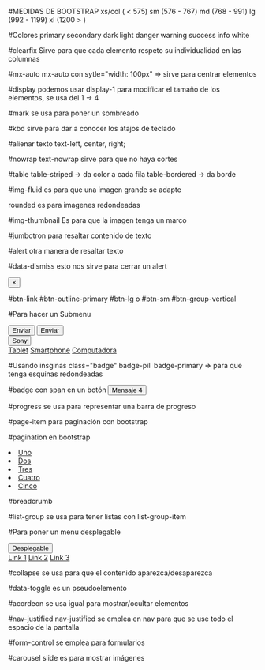 #MEDIDAS DE BOOTSTRAP
xs/col ( < 575)
sm  (576 - 767)
md  (768 - 991)
lg  (992 - 1199)
xl  (1200 > )

#Colores
primary
secondary
dark
light
danger
warning
success
info 
white

#clearfix
Sirve para que cada elemento respeto su individualidad en las columnas


#mx-auto
mx-auto con sytle="width: 100px" => sirve para centrar elementos

#display
podemos usar display-1 para modificar el tamaño de los elementos, se usa del 1 -> 4 


#mark
se usa para poner un sombreado

#kbd
sirve para dar a conocer los atajos de teclado

#alienar texto
text-left, center, right;

#nowrap
text-nowrap sirve para que no haya cortes


#table
table-striped -> da color a cada fila
table-bordered ->  da borde


#img-fluid
es para que una imagen grande se adapte 

rounded es para imagenes redondeadas


#img-thumbnail
Es para que la imagen tenga un marco

#jumbotron
para resaltar contenido de texto

#alert
otra manera de resaltar texto

#data-dismiss
esto nos sirve para cerrar un alert
<p class="alert alert-success alert-dismissable">
<button type="button" class="close" data-dismiss="alert">&times;</button>


#btn-link
#btn-outline-primary
#btn-lg o #btn-sm
#btn-group-vertical




#Para hacer un Submenu
<div class="btn-group ">
<button type="button" class="btn btn-outline-success  btn-sm">Enviar</button>
<button type="button" class="btn btn-outline-success  btn-sm">Enviar</button>

<div class="btn-group">
<button type="button" class="btn btn-outline-success dropdown-toggle" data-toggle="dropdown">Sony</button>
	<div class="dropdown-menu">
		<a href="#" class="dropdown-item">Tablet</a>
		<a href="#" class="dropdown-item">Smartphone</a>
		<a href="#" class="dropdown-item">Computadora</a>
	</div>
</div>

</div>

#Usando insginas
class="badge"
badge-pill badge-primary => para que tenga esquinas redondeadas

#badge con span en un botón
<button type="button" class="btn btn-dark">Mensaje <span class="badge badge-light">4</span></button>

#progress
se usa para representar una barra de progreso

#page-item
para paginación con bootstrap

#pagination en bootstrap

<div class="pagination">
	<li class="page-item"><a class="page-link" href="#">Uno</a></li>
	<li class="page-item"><a class="page-link" href="#">Dos</a></li>
	<li class="page-item"><a class="page-link" href="#">Tres</a></li>
	<li class="page-item"><a class="page-link" href="#">Cuatro</a></li>
	<li class="page-item"><a class="page-link" href="#">Cinco</a></li>
</div>

#breadcrumb

#list-group
se usa para tener listas con list-group-item


#Para poner un menu desplegable
<div class="dropdown">
	<button type="button" class="btn btn-primary dropdown-toggle" data-toggle="dropdown">Desplegable</button>
	<div class="dropdown-menu">
		<a href="#" class="dropdown-item">Link 1</a>
		<a href="#" class="dropdown-item">Link 2</a>
		<a href="#" class="dropdown-item">Link 3</a>
	</div>
</div>

#collapse
se usa para que el contenido aparezca/desaparezca

#data-toggle
es un pseudoelemento


#acordeon
se usa igual para mostrar/ocultar elementos

#nav-justified
nav-justified se emplea en nav para que se use todo el espacio de la pantalla


#form-control
se emplea para formularios

#carousel slide
es para mostrar imágenes
